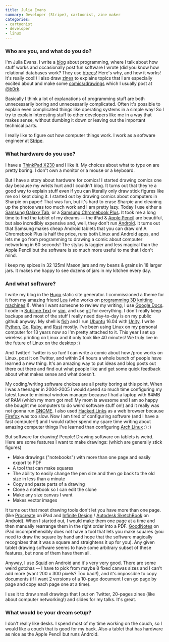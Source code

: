 ```yaml
---
title: Julia Evans
summary: Developer (Stripe), cartoonist, zine maker
categories:
- cartoonist
- developer
- linux
---
```


### Who are you, and what do you do?

I'm Julia Evans. I write a [blog](http://jvns.ca/ "Julia's weblog") about programming, where I talk about how stuff works and occasionally post fun software I wrote (did you know how relational databases work? They use [btrees](http://jvns.ca/blog/2014/09/27/how-does-sqlite-work-part-1-pages/ "Julia's post on SQLite.")! Here's why, and how it works! It's really cool!) I also draw [zines](http://jvns.ca/zines/ "Julia's zines.") to explains topics that I am especially excited about and make some [comics/drawings](http://drawings.jvns.ca/ "Julia's artwork.") which I usually post at [@b0rk](https://twitter.com/b0rk "Julia's Twitter account.").

Basically I think a lot of explanations of programming stuff are both unnecessarily boring and unnecessarily complicated. Often it's possible to explain even complicated things like operating systems in a simple way! So I try to explain interesting stuff to other developers like me in a way that makes sense, without dumbing it down or leaving out the important technical parts.

I really like to figure out how computer things work. I work as a software engineer at [Stripe][].

### What hardware do you use?

I have a [ThinkPad X230][thinkpad-x230] and I like it. My choices about what to type on are pretty boring. I don't own a monitor or a mouse or a keyboard.

But I have a story about hardware for comics! I started drawing comics one day because my wrists hurt and I couldn't blog. It turns out that they're a good way to explain stuff even if you can literally only draw stick figures like me so I kept doing it. I started out by drawing comics about computers in Sharpie on paper! That was fun, but it's hard to erase Sharpie and cleaning up the photos was too much work and I am pretty lazy. Today I use either a [Samsung Galaxy Tab][galaxy-tab], or a [Samsung Chromebook Plus][chromebook-plus]. It took me a long time to find the tablet of my dreams -- the iPad & [Apple Pencil][pencil] are beautiful, but also incredibly expensive and, well, they don't run [Android][]. It turns out that Samsung makes cheap Android tablets that you can draw on! A Chromebook Plus is half the price, runs both Linux and Android apps, and lets me go from programming to drawing a comic about computer networking in 60 seconds! The stylus is laggier and less magical than the Apple Pencil but the software is so much more useful to me that I don't mind.

I keep my spices in 32 125ml Mason jars and my beans & grains in 18 larger jars. It makes me happy to see dozens of jars in my kitchen every day.

### And what software?

I write my blog in the [Hugo][] static site generator. I commissioned a theme for it from my amazing friend [Lea](http://www.instamatique.com/ "Lea's website.") (who works on [programming 3D knitting machines](https://www.youtube.com/watch?v=02h74L1PmaU "A YouTube video of Lea's StrangeLoop talk about 3D knitting machines.")!!). When I want someone to review my writing, I use [Google Docs][google-docs]. I code in [Sublime Text][sublime-text] or [vim][], and use [git][] for everything. I don't really keep backups and most of the stuff I really need day-to-day is on my public github anyway. My shell is [fish][] and I run [Ubuntu][] 16.04 with [Unity][unity.2]. I write [Python][], [Go][], [Ruby][], and [Rust][] mostly. I've been using Linux on my personal computer for 13 years now so I'm pretty attached to it. This year I set up wireless printing on Linux and it only took like 40 minutes! We truly live in the future of Linux on the desktop :)

And Twitter! Twitter is so fun! I can write a comic about how /proc works on Linux, post it on Twitter, and within 24 hours a whole bunch of people have learned a new thing. It's an amazing way to put ideas and blog posts out there out there and find out what people like and get some quick feedback about what makes sense and what doesn't.

My coding/writing software choices are all pretty boring at this point. When I was a teenager in 2004-2005 I would spend so much time configuring my latest favorite minimal window manager because I had a laptop with 64MB of RAM (which my mom got me!! My mom is awesome and I am so happy she bought me computers to do weird software stuff on!) and it really was not gonna run [GNOME][]. I also used [Hacked Links][hacked-links] as a web browser because [Firefox][] was too slow. Now I am tired of configuring software (and I have a fast computer!!) and I would rather spend my spare time writing about amazing computer things I've learned than configuring [Arch Linux][arch-linux] :) :)

But software for drawing! People! Drawing software on tablets is weird. Here are some features I want to make drawings: (which are generally stick figures)

- Make drawings ("notebooks") with more than one page and easily export to PDF
- A tool that can make squares
- The ability to easily change the pen size and then go back to the old size in less than a minute
- Copy and paste parts of a drawing
- Clone a notebook so I can edit the clone
- Make any size canvas I want
- Makes vector images

It turns out that most drawing tools don't let you have more than one page. (like [Procreate][procreate-ios] on iPad and [Infinite Design][infinite-design-android] / [Autodesk SketchBook][sketchbook-android] on Android). When I started out, I would make them one page at a time and then manually rearrange them in the right order into a PDF. [GoodNotes][goodnotes-ios] on iPad incomprehensibly does not have a tool that lets you make squares (you need to draw the square by hand and hope that the software magically recognizes that it was a square and straightens it up for you). Any given tablet drawing software seems to have some arbitrary subset of these features, but none of them have them all.

Anyway, I use [Squid][squid-android] on Android and it's very very good. There are some weird gotchas -- I have to pick from maybe 8 fixed canvas sizes and I can't add more (want 200 x 300 pixels? Too bad!!), and it's impossible to copy documents (if I want 2 versions of a 10-page document I can go page by page and copy each page one at a time).

I use it to draw small drawings that I put on Twitter, 20-pages zines (like about computer networking!) and slides for my talks. It's great.

### What would be your dream setup?

I don't really like desks. I spend most of my time working on the couch, so I would like a couch that is good for my back. Also a tablet that has hardware as nice as the Apple Pencil but runs Android.

[android]: https://developers.google.com/android/?csw=1 "A mobile phone platform."
[arch-linux]: https://www.archlinux.org/ "A Linux distro."
[chromebook-plus]: https://www.samsung.com/us/computing/chromebooks/12-14/xe513c24-k01us-xe513c24-k01us/ "A 12.3 inch Chrome OS laptop."
[firefox]: https://www.mozilla.org/en-US/firefox/new/ "A cross-platform open-source web browser."
[fish]: http://fishshell.com/ "A command-line shell."
[galaxy-tab]: https://www.samsung.com/global/microsite/galaxytab/ "An Android-based tablet."
[git]: https://git-scm.com/ "A version control system."
[gnome]: https://www.gnome.org/ "A desktop system for *nix operating systems."
[go]: https://golang.org/ "A compiled programming language."
[goodnotes-ios]: http://www.goodnotesapp.com "A handwritten note-taking app."
[google-docs]: https://en.wikipedia.org/wiki/Google_Docs "A web-based office suite."
[hacked-links]: https://web.archive.org/web/20160221211421/http://xray.sai.msu.ru/~karpov/links-hacked/ "A fork of the Links browser."
[hugo]: https://gohugo.io/ "A static site generator."
[infinite-design-android]: https://play.google.com/store/apps/details?id=com.brakefield.idfree "A drawing app."
[pencil]: https://www.fiftythree.com/pencil "An iPad stylus."
[procreate-ios]: https://itunes.apple.com/us/app/procreate/id425073498 "A powerful illustration app."
[python]: https://www.python.org/ "An interpreted scripting language."
[ruby]: https://www.ruby-lang.org/en/ "An interpreted scripting language."
[rust]: https://www.rust-lang.org/en-US/ "A programming language."
[sketchbook-android]: https://play.google.com/store/apps/details?id=com.adsk.sketchbook "A drawing app."
[squid-android]: https://play.google.com/store/apps/details?id=com.steadfastinnovation.android.projectpapyrus "A note-taking and drawing app."
[stripe]: https://stripe.com/ "A payment service."
[sublime-text]: http://www.sublimetext.com/ "A coder's text editor."
[thinkpad-x230]: https://www.amazon.com/Thinkpad-Lenovo-Ultraportable-Notebook-x230/dp/B008A115NC "A 12.5 inch PC laptop."
[ubuntu]: https://www.ubuntu.com/ "A Unix distribution."
[unity.2]: http://unity.ubuntu.com/projects/unity/ "A desktop and notebook environment."
[vim]: https://www.vim.org/ "A command-line text editor."
